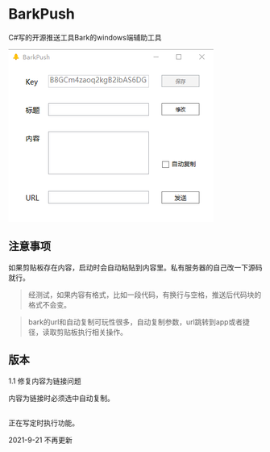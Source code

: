 # BarkPush
C#写的开源推送工具Bark的windows端辅助工具

![barkpush](/bark.png)

## 注意事项

如果剪贴板存在内容，启动时会自动粘贴到内容里。私有服务器的自己改一下源码就行。

> 经测试，如果内容有格式，比如一段代码，有换行与空格，推送后代码块的格式不会变。

> bark的url和自动复制可玩性很多，自动复制参数，url跳转到app或者捷径，读取剪贴板执行相关操作。


## 版本

1.1 修复内容为链接问题

内容为链接时必须选中自动复制。


## 

正在写定时执行功能。

2021-9-21 不再更新
